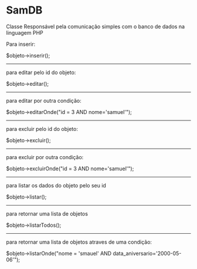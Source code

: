 # SamDB
Classe Responsável pela comunicação simples com o banco de dados na linguagem PHP

Para inserir: 

$objeto->inserir();

<hr/>

para editar pelo id do objeto:

$objeto->editar();

<hr/>

para editar por outra condição:

$objeto->editarOnde("id = 3 AND nome='samuel'");

<hr/>

para excluir pelo id do objeto:

$objeto->excluir();

<hr/>

para excluir por outra condição:

$objeto->excluirOnde("id = 3 AND nome='samuel'");

<hr/>

para listar os dados do objeto pelo seu id

$objeto->listar();

<hr/>

para retornar uma lista de objetos

$objeto->listarTodos();

<hr/>

para retornar uma lista de objetos atraves de uma condição:

$objeto->listarOnde("nome = 'smauel' AND data_aniversario='2000-05-06'");

